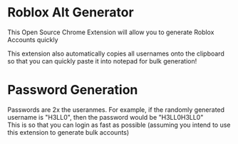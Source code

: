 # Roblox Alt Generator
This Open Source Chrome Extension will allow you to generate Roblox Accounts quickly </br>

This extension also automatically copies all usernames onto the clipboard so that you can quickly paste it into notepad for bulk generation! </br>

# Password Generation
Passwords are 2x the useranmes. For example, if the randomly generated username is "H3LL0", then the password would be "H3LL0H3LL0" </br>
This is so that you can login as fast as possible (assuming you intend to use this extension to generate bulk accounts) </br>
